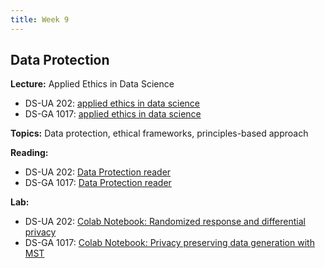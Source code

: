 ```yaml
---
title: Week 9
---
```


## Data Protection

**Lecture:** Applied Ethics in Data Science

* DS-UA 202: [applied ethics in data science](../../../assets/9_ethics_202.pdf)
* DS-GA 1017: [applied ethics in data science](../../../assets/9_Ethics_1017.pdf)

**Topics:** Data protection, ethical frameworks, principles-based approach

**Reading:**

* DS-UA 202: [Data Protection reader](../../../assets/protection_reader__ua202.pdf)
* DS-GA 1017: [Data Protection reader](../../../assets/protection_reader.pdf)

**Lab:**

* DS-UA 202: [Colab Notebook: Randomized response and differential privacy](https://colab.research.google.com/drive/1iwMrCY2IvChUFbZv0DxJppCwl4TbEmJO?usp=sharing)
* DS-GA 1017: [Colab Notebook: Privacy preserving data generation with MST](https://colab.research.google.com/drive/14tpVNNuqmEtsS3yL9duvwyT1vBdrzODr?usp=sharing)
